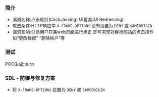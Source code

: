 ### 简介

* 漏洞名称:点击劫持(ClickJacking)  UI覆盖(UI Redressing)
* 攻击条件:HTTP响应中 `X-FRAME-OPTIONS` 没有设置为 `DENY` 或 `SAMEORIGIN`
* 漏洞影响:引诱用户在某web页面进行点击 即可实现对目标网站的点击操作 如“更改数据” “删除帐户”等

### 测试

POC生成:burp

### SDL - 防御与修复方案

* 将 `X-FRAME-OPTIONS` 设置为 `DENY` 或 `SAMEORIGIN`
